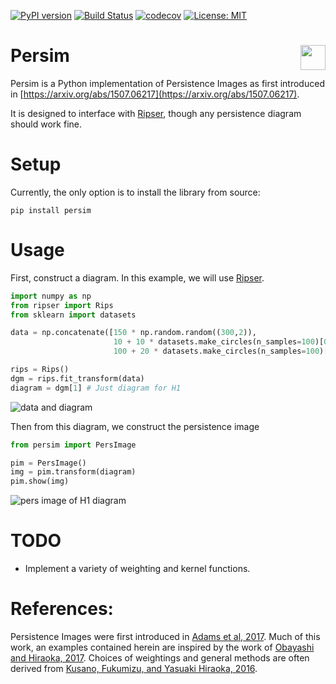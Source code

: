 [![PyPI version](https://badge.fury.io/py/persim.svg)](https://badge.fury.io/py/persim)
[![Build Status](https://travis-ci.org/sauln/persim.svg?branch=master)](https://travis-ci.org/sauln/persim)
[![codecov](https://codecov.io/gh/sauln/persim/branch/master/graph/badge.svg)](https://codecov.io/gh/sauln/persim)
[![License: MIT](https://img.shields.io/badge/License-MIT-yellow.svg)](https://opensource.org/licenses/MIT)

# Persim <img align="right" width="40" height="40" src="https://imgur.com/8p6VwFm.jpg">

Persim is a Python implementation of Persistence Images as first introduced in [https://arxiv.org/abs/1507.06217](https://arxiv.org/abs/1507.06217).

It is designed to interface with [Ripser](https://github.com/sauln/ripser), though any persistence diagram should work fine.

# Setup

Currently, the only option is to install the library from source:

```
pip install persim
```


# Usage

First, construct a diagram. In this example, we will use [Ripser](https://github.com/sauln/ripser).

``` Python
import numpy as np
from ripser import Rips
from sklearn import datasets

data = np.concatenate([150 * np.random.random((300,2)), 
                       10 + 10 * datasets.make_circles(n_samples=100)[0],
                       100 + 20 * datasets.make_circles(n_samples=100)[0]])

rips = Rips()
dgm = rips.fit_transform(data)
diagram = dgm[1] # Just diagram for H1
```

![data and diagram](docs/images/data-and-pd.png)


Then from this diagram, we construct the persistence image

``` Python
from persim import PersImage

pim = PersImage()
img = pim.transform(diagram)
pim.show(img)
```

![pers image of H1 diagram](docs/images/pers-im-h1.png)


# TODO

- Implement a variety of weighting and kernel functions.

# References:

Persistence Images were first introduced in [Adams et al, 2017](http://www.jmlr.org/papers/volume18/16-337/16-337.pdf). Much of this work, an examples contained herein are inspired by the work of [Obayashi and Hiraoka, 2017](https://arxiv.org/abs/1706.10082). Choices of weightings and general methods are often derived from [Kusano, Fukumizu, and Yasuaki Hiraoka, 2016](https://arxiv.org/abs/1601.01741).
